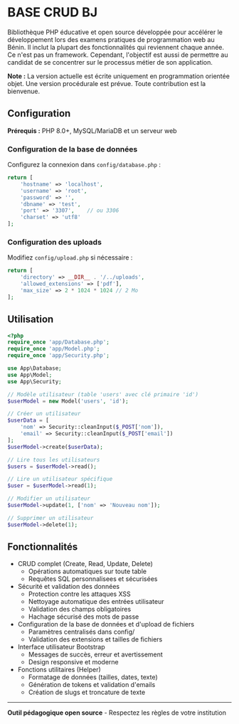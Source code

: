 # BASE CRUD BJ

Bibliothèque PHP éducative et open source développée pour accélérer le développement lors des examens pratiques de programmation web au Bénin. Il inclut la plupart des fonctionnalités qui reviennent chaque année. Ce n'est pas un framework. Cependant, l'objectif est aussi de permettre au candidat de se concentrer sur le processus métier de son application.

**Note :** La version actuelle est écrite uniquement en programmation orientée objet. Une version procédurale est prévue. Toute contribution est la bienvenue.

## Configuration

**Prérequis :** PHP 8.0+, MySQL/MariaDB et un serveur web

### Configuration de la base de données

Configurez la connexion dans `config/database.php` :
```php
return [
    'hostname' => 'localhost',
    'username' => 'root',
    'password' => '',
    'dbname' => 'test',
    'port' => '3307',    // ou 3306
    'charset' => 'utf8'
];
```

### Configuration des uploads

Modifiez `config/upload.php` si nécessaire :
```php
return [
    'directory' => __DIR__ . '/../uploads',
    'allowed_extensions' => ['pdf'],
    'max_size' => 2 * 1024 * 1024 // 2 Mo
];
```

## Utilisation

```php
<?php
require_once 'app/Database.php';
require_once 'app/Model.php';
require_once 'app/Security.php';

use App\Database;
use App\Model;
use App\Security;

// Modèle utilisateur (table 'users' avec clé primaire 'id')
$userModel = new Model('users', 'id');

// Créer un utilisateur
$userData = [
    'nom' => Security::cleanInput($_POST['nom']),
    'email' => Security::cleanInput($_POST['email'])
];
$userModel->create($userData);

// Lire tous les utilisateurs
$users = $userModel->read();

// Lire un utilisateur spécifique
$user = $userModel->read(1);

// Modifier un utilisateur
$userModel->update(1, ['nom' => 'Nouveau nom']);

// Supprimer un utilisateur
$userModel->delete(1);
```

## Fonctionnalités

- CRUD complet (Create, Read, Update, Delete)
  - Opérations automatiques sur toute table
  - Requêtes SQL personnalisees et sécurisées
- Sécurité et validation des données
  - Protection contre les attaques XSS
  - Nettoyage automatique des entrées utilisateur
  - Validation des champs obligatoires
  - Hachage sécurisé des mots de passe
- Configuration de la base de données et d'upload de fichiers
  - Paramètres centralisés dans config/
  - Validation des extensions et tailles de fichiers
- Interface utilisateur Bootstrap
  - Messages de succès, erreur et avertissement
  - Design responsive et moderne
- Fonctions utilitaires (Helper)
  - Formatage de données (tailles, dates, texte)
  - Génération de tokens et validation d'emails
  - Création de slugs et troncature de texte

---

**Outil pédagogique open source** - Respectez les règles de votre institution
